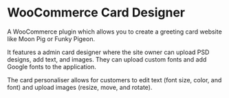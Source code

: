 # WooCommerce Card Designer

A WooCommerce plugin which allows you to create a greeting card website like Moon Pig or Funky Pigeon.

It features a admin card designer where the site owner can upload PSD designs, add text, and images.  They can upload custom fonts and add Google fonts to the application.

The card personaliser allows for customers to edit text (font size, color, and font) and upload images (resize, move, and rotate). 
